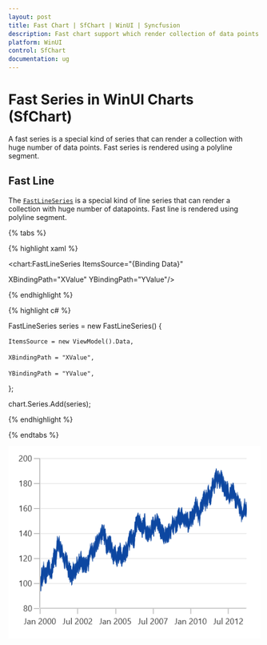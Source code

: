 ```yaml
---
layout: post
title: Fast Chart | SfChart | WinUI | Syncfusion
description: Fast chart support which render collection of data points using polyline segment in WinUI Charts (SfChart).
platform: WinUI
control: SfChart
documentation: ug
---
```


# Fast Series in WinUI Charts (SfChart)

A fast series is a special kind of series that can render a collection with huge number of data points. Fast series is rendered using a polyline segment.

## Fast Line

The [`FastLineSeries`]() is a special kind of line series that can render a collection with huge number of datapoints. Fast line is rendered using polyline segment. 

{% tabs %}

{% highlight xaml %}

<chart:FastLineSeries ItemsSource="{Binding Data}"

XBindingPath="XValue" YBindingPath="YValue"/>

{% endhighlight %}

{% highlight c# %}

FastLineSeries series = new FastLineSeries()
{

    ItemsSource = new ViewModel().Data,

    XBindingPath = "XValue",

    YBindingPath = "YValue",

};

chart.Series.Add(series);

{% endhighlight %}

{% endtabs %}

![FastLine chart type in WinUI](FastChart_images/fastline_chart.png)